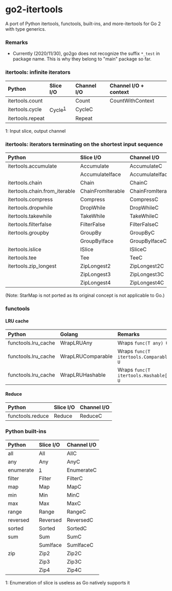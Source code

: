 # go2-itertools

A port of Python itertools, functools, built-ins, and more-itertools for Go 2 with type generics.


### Remarks

- Currently (2020/11/30), go2go does not recognize the suffix `*_test` in package name. This is why they belong to "main" package so far.


### itertools: infinite iterators

|Python|Slice I/O|Channel I/O|Channel I/O + context|
|:--|:--|:--|:--|
|itertools.count||Count|CountWithContext|
|itertools.cycle|Cycle<sup>[1](#infinite1)</sup>|CycleC|
|itertools.repeat||Repeat|

<a name="infinite1">1</a>: Input slice, output channel


### itertools: iterators terminating on the shortest input sequence

|Python|Slice I/O|Channel I/O|
|:--|:--|:--|
|itertools.accumulate|Accumulate|AccumulateC|
||AccumulateIface|AccumulateIfaceC|
|itertools.chain|Chain|ChainC|
|itertools.chain.from_iterable|ChainFromIterable|ChainFromIterableC|
|itertools.compress|Compress|CompressC|
|itertools.dropwhile|DropWhile|DropWhileC|
|itertools.takewhile|TakeWhile|TakeWhileC|
|itertools.filterfalse|FilterFalse|FilterFalseC|
|itertools.groupby|GroupBy|GroupByC|
||GroupByIface|GroupByIfaceC|
|itertools.islice|ISlice|ISliceC|
|itertools.tee|Tee|TeeC|
|itertools.zip_longest|ZipLongest2|ZipLongest2C|
||ZipLongest3|ZipLongest3C|
||ZipLongest4|ZipLongest4C|

(Note: StarMap is not ported as its original concept is not applicable to Go.)


### functools

#### LRU cache

|Python|Golang|Remarks|
|:--|:--|:--|
|functools.lru_cache|WrapLRUAny|Wraps `func(T any) U`|
|functools.lru_cache|WrapLRUComparable|Wraps `func(T itertools.Comparable) U`|
|functools.lru_cache|WrapLRUHashable|Wraps `func(T itertools.Hashable[T]) U`|


#### Reduce

|Python|Slice I/O|Channel I/O|
|:--|:--|:--|
|functools.reduce|Reduce|ReduceC|


### Python built-ins

|Python|Slice I/O|Channel I/O|
|:--|:--|:--|
|all|All|AllC|
|any|Any|AnyC|
|enumerate|<sup>[1](#builtins1)</sup>|EnumerateC|
|filter|Filter|FilterC|
|map|Map|MapC|
|min|Min|MinC|
|max|Max|MaxC|
|range|Range|RangeC|
|reversed|Reversed|ReversedC|
|sorted|Sorted|SortedC|
|sum|Sum|SumC|
||SumIface|SumIfaceC|
|zip|Zip2|Zip2C|
||Zip3|Zip3C|
||Zip4|Zip4C|

<a name="builtins1">1</a>: Enumeration of slice is useless as Go natively supports it
